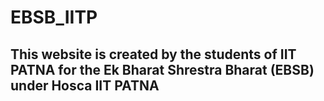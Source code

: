 # EBSB_IITP

## This website is created by the students of IIT PATNA for the Ek Bharat Shrestra Bharat (EBSB) under Hosca IIT PATNA 
